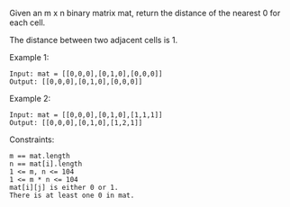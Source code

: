 Given an m x n binary matrix mat, return the distance of the nearest 0 for each cell.

The distance between two adjacent cells is 1.

 

Example 1:

    Input: mat = [[0,0,0],[0,1,0],[0,0,0]]
    Output: [[0,0,0],[0,1,0],[0,0,0]]

Example 2:

    Input: mat = [[0,0,0],[0,1,0],[1,1,1]]
    Output: [[0,0,0],[0,1,0],[1,2,1]]
 

Constraints:

    m == mat.length
    n == mat[i].length
    1 <= m, n <= 104
    1 <= m * n <= 104
    mat[i][j] is either 0 or 1.
    There is at least one 0 in mat.
